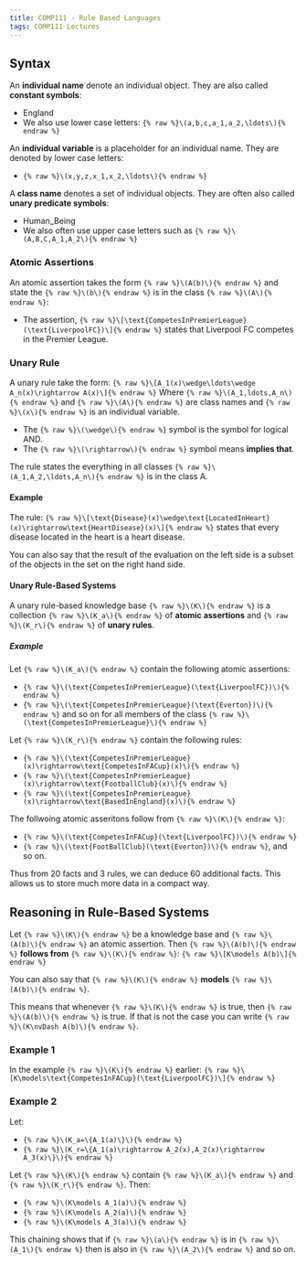 ```yaml
---
title: COMP111 - Rule Based Languages
tags: COMP111 Lectures
---
```

## Syntax
An **individual name** denote an individual object. They are also called **constant symbols**:

* England
* We also use lower case letters: `{% raw %}\(a,b,c,a_1,a_2,\ldots\){% endraw %}`

An **individual variable** is a placeholder for an individual name. They are denoted by lower case letters:

* `{% raw %}\(x,y,z,x_1,x_2,\ldots\){% endraw %}`

A **class name** denotes a set of individual objects. They are often also called **unary predicate symbols**:

* Human_Being
* We also often use upper case letters such as `{% raw %}\(A,B,C,A_1,A_2\){% endraw %}`

### Atomic Assertions

An atomic assertion takes the form `{% raw %}\(A(b)\){% endraw %}` and state the `{% raw %}\(b\){% endraw %}` is in the class `{% raw %}\(A\){% endraw %}`:

* The assertion,
`{% raw %}\[\text{CompetesInPremierLeague}(\text{LiverpoolFC})\]{% endraw %}` states that Liverpool FC competes in the Premier League.

### Unary Rule
A unary rule take the form:
`{% raw %}\[A_1(x)\wedge\ldots\wedge A_n(x)\rightarrow A(x)\]{% endraw %}`
Where `{% raw %}\(A_1,ldots,A_n\){% endraw %}` and `{% raw %}\(A\){% endraw %}` are class names and `{% raw %}\(x\){% endraw %}` is an individual variable.

* The `{% raw %}\(\wedge\){% endraw %}` symbol is the symbol for logical AND.
* The `{% raw %}\(\rightarrow\){% endraw %}` symbol means **implies that**.

The rule states the everything in all classes `{% raw %}\(A_1,A_2,\ldots,A_n\){% endraw %}` is in the class A.

#### Example

The rule:
`{% raw %}\[\text{Disease}(x)\wedge\text{LocatedInHeart}(x)\rightarrow\text{HeartDisease}(x)\]{% endraw %}`
states that every disease located in the heart is a heart disease.

You can also say that the result of the evaluation on the left side is a subset of the objects in the set on the right hand side.

#### Unary Rule-Based Systems
A unary rule-based knowledge base `{% raw %}\(K\){% endraw %}` is a collection `{% raw %}\(K_a\){% endraw %}` of **atomic assertions** and `{% raw %}\(K_r\){% endraw %}` of **unary rules**.

##### Example
Let `{% raw %}\(K_a\){% endraw %}` contain the following atomic assertions:

* `{% raw %}\(\text{CompetesInPremierLeague}(\text{LiverpoolFC})\){% endraw %}`
* `{% raw %}\(\text{CompetesInPremierLeague}(\text{Everton})\){% endraw %}` and so on for all members of the class `{% raw %}\(\text{CompetesInPremierLeague}\){% endraw %}`

Let `{% raw %}\(K_r\){% endraw %}` contain the following rules:

* `{% raw %}\(\text{CompetesInPremierLeague}(x)\rightarrow\text{CompetesInFACup}(x)\){% endraw %}`
* `{% raw %}\(\text{CompetesInPremierLeague}(x)\rightarrow\text{FootballClub}(x)\){% endraw %}`
* `{% raw %}\(\text{CompetesInPremierLeague}(x)\rightarrow\text{BasedInEngland}(x)\){% endraw %}`

The follwoing atomic asseritons follow from `{% raw %}\(K\){% endraw %}`:

* `{% raw %}\(\text{CompetesInFACup}(\text{LiverpoolFC})\){% endraw %}`
* `{% raw %}\(\text{FootBallClub}(\text{Everton})\){% endraw %}`, and so on.

Thus from 20 facts and 3 rules, we can deduce 60 additional facts. This allows us to store much more data in a compact way.

## Reasoning in Rule-Based Systems
Let `{% raw %}\(K\){% endraw %}` be a knowledge base and `{% raw %}\(A(b)\){% endraw %}` an atomic assertion. Then `{% raw %}\(A(b)\){% endraw %}` **follows from** `{% raw %}\(K\){% endraw %}`:
`{% raw %}\[K\models A(b)\]{% endraw %}`

You can also say that `{% raw %}\(K\){% endraw %}` **models** `{% raw %}\(A(b)\){% endraw %}`.

This means that whenever `{% raw %}\(K\){% endraw %}` is true, then `{% raw %}\(A(b)\){% endraw %}` is true. If that is not the case you can write `{% raw %}\(K\nvDash A(b)\){% endraw %}`.

### Example 1
In the example `{% raw %}\(K\){% endraw %}` earlier:
`{% raw %}\[K\models\text{CompetesInFACup}(\text{LiverpoolFC})\]{% endraw %}`

### Example 2
Let:

* `{% raw %}\(K_a=\{A_1(a)\}\){% endraw %}`
* `{% raw %}\(K_r=\{A_1(a)\rightarrow A_2(x),A_2(x)\rightarrow A_3(x)\}\){% endraw %}`

Let `{% raw %}\(K\){% endraw %}` contain `{% raw %}\(K_a\){% endraw %}` and `{% raw %}\(K_r\){% endraw %}`. Then:

* `{% raw %}\(K\models A_1(a)\){% endraw %}`
* `{% raw %}\(K\models A_2(a)\){% endraw %}`
* `{% raw %}\(K\models A_3(a)\){% endraw %}`

This chaining shows that if `{% raw %}\(a\){% endraw %}` is in `{% raw %}\(A_1\){% endraw %}` then is also in `{% raw %}\(A_2\){% endraw %}` and so on.

